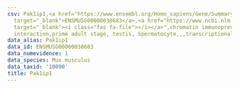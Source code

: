 ```yaml
---
csv: Pak1ip1,<a href="https://www.ensembl.org/Homo_sapiens/Gene/Summary?db=core;g=ENSMUSG00000038683"
  target="_blank">ENSMUSG00000038683</a>,<a href="https://www.ncbi.nlm.nih.gov/pubmed/25450459"
  target="_blank"><i class="fas fa-file"></i></a>",chromatin immunoprecipitation assay,direct
  interaction,prime adult stage, testis, Spermatocyte,,,transcriptional regulation,
data_alias: Pak1ip1
data_id: ENSMUSG00000038683
data_numevidence: 1
data_species: Mus musculus
data_taxid: '10090'
title: Pak1ip1
---
```

